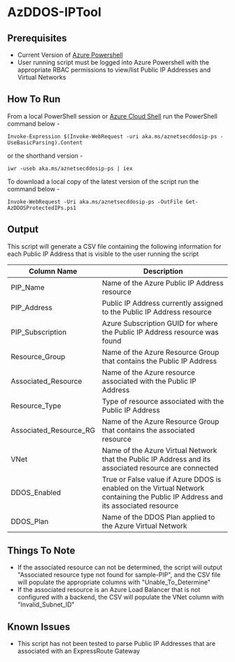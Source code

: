 # AzDDOS-IPTool

## Prerequisites
* Current Version of [Azure Powershell](https://docs.microsoft.com/en-us/powershell/azure/install-az-p)
* User running script must be logged into Azure Powershell with the appropriate RBAC permissions to view/list Public IP Addresses and Virtual Networks

## How To Run

From a local PowerShell session or [Azure Cloud Shell](https://docs.microsoft.com/en-us/azure/cloud-shell/overview) run the PowerShell command below - 

`Invoke-Expression $(Invoke-WebRequest -uri aka.ms/aznetsecddosip-ps -UseBasicParsing).Content`

or the shorthand version -

`iwr -useb aka.ms/aznetsecddosip-ps | iex`

To download a local copy of the latest version of the script run the command below - 

`Invoke-WebRequest -Uri aka.ms/aznetsecddosip-ps -OutFile Get-AzDDOSProtectedIPs.ps1`


## Output
This script will generate a CSV file containing the following information for each Public IP Address that is visible to the user running the script 

| Column Name           | Description                                                                                           |
|---------------------|----------------------------------------------------------------------------------------------------------------------------------------|
| PIP_Name            | Name of the Azure Public IP Address resource   
| PIP_Address         | Public IP Address currently assigned to the Public IP Address resource                                                                 |
| PIP_Subscription    | Azure Subscription GUID for where the Public IP Address resource was found                                                             |
| Resource_Group      | Name of the Azure Resource Group that contains the Public IP Address                              |
| Associated_Resource | Name of the Azure resource associated with the Public IP Address |
| Resource_Type       | Type of resource associated with the Public IP Address                                                                         |
| Associated_Resource_RG       | Name of the Azure Resource Group that contains the associated resource                                                                         |
| VNet                | Name of the Azure Virtual Network that the Public IP Address and its associated resource are connected                               |
| DDOS_Enabled        | True or False value if Azure DDOS is enabled on the Virtual Network containing the Public IP Address and its associated resource |
| DDOS_Plan           | Name of the DDOS Plan applied to the Azure Virtual Network                                                                          |

## Things To Note

* If the associated resource can not be determined, the script will output "Associated resource type not found for sample-PIP", and the CSV file will populate the appropriate columns with "Unable_To_Determine"
* If the associated resource is an Azure Load Balancer that is not configured with a backend, the CSV will populate the VNet column with "Invalid_Subnet_ID"

## Known Issues 
* This script has not been tested to parse Public IP Addresses that are associated with an ExpressRoute Gateway